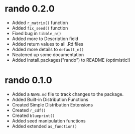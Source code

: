 # rando 0.2.0

* Added `r_matrix()` function
* Added `fix_seed()` function
* Fixed bug in `tibble_n()`
* Added more to Description field
* Added return values to all .Rd files
* Added more details to `default_n()`
* Neatened up some documentation
* Added install.packages("rando") to README (optimistic!)

# rando 0.1.0

* Added a `NEWS.md` file to track changes to the package.
* Added Built-in Distribution Functions
* Created Simple Distribution Extensions
* Created `r_cdf()`
* Created `blueprint()`
* Added seed manipulation functions
* Added extended `as_function()`
